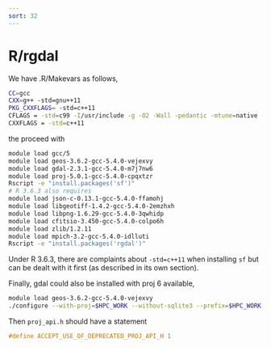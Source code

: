 ```yaml
---
sort: 32
---
```


# R/rgdal

We have .R/Makevars as follows,

```bash
CC=gcc
CXX=g++ -std=gnu++11
PKG_CXXFLAGS= -std=c++11
CFLAGS = -std=c99 -I/usr/include -g -O2 -Wall -pedantic -mtune=native -Wno-ignored-attributes -Wno-deprecated-declarations -Wno-parentheses -Wimplicit-function-declaration
CXXFLAGS = -std=c++11
```

the proceed with

```bash
module load gcc/5
module load geos-3.6.2-gcc-5.4.0-vejexvy
module load gdal-2.3.1-gcc-5.4.0-m7j7nw6
module load proj-5.0.1-gcc-5.4.0-cpqxtzr
Rscript -e "install.packages('sf')"
# R 3.6.3 also requires
module load json-c-0.13.1-gcc-5.4.0-ffamohj
module load libgeotiff-1.4.2-gcc-5.4.0-2emzhxh
module load libpng-1.6.29-gcc-5.4.0-3qwhidp
module load cfitsio-3.450-gcc-5.4.0-colpo6h
module load zlib/1.2.11
module load mpich-3.2-gcc-5.4.0-idlluti
Rscript -e "install.packages('rgdal')"
```

Under R 3.6.3, there are complaints about `-std=c++11` when installing `sf` but can be dealt with it first (as described in its own section).

Finally, gdal could also be installed with proj 6 available,

```bash
module load geos-3.6.2-gcc-5.4.0-vejexvy
./configure --with-proj=$HPC_WORK --without-sqlite3 --prefix=$HPC_WORK
```

Then `proj_api.h` should have a statement

```c
#define ACCEPT_USE_OF_DEPRECATED_PROJ_API_H 1
```
